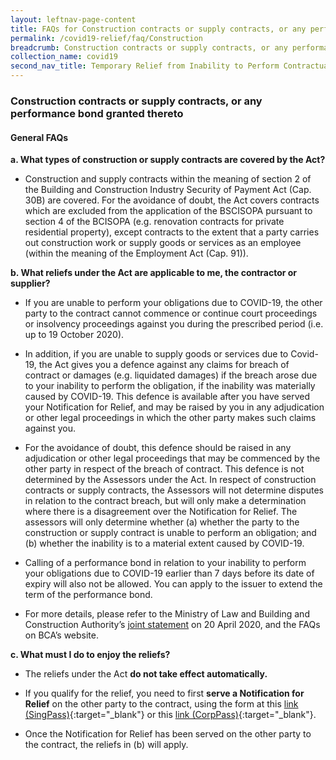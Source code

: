 ```yaml
---
layout: leftnav-page-content
title: FAQs for Construction contracts or supply contracts, or any performance bond granted thereto
permalink: /covid19-relief/faq/Construction
breadcrumb: Construction contracts or supply contracts, or any performance bond granted thereto
collection_name: covid19
second_nav_title: Temporary Relief from Inability to Perform Contractual Obligations
---
```

### Construction contracts or supply contracts, or any performance bond granted thereto ###

#### General FAQs ####
**a. What types of construction or supply contracts are covered by the Act?**

* Construction and supply contracts within the meaning of section 2 of the Building and Construction Industry Security of Payment Act (Cap. 30B) are covered.  For the avoidance of doubt, the Act covers contracts which are excluded from the application of the BSCISOPA pursuant to section 4 of the BCISOPA (e.g. renovation contracts for private residential property), except contracts to the extent that a party carries out construction work or supply goods or services as an employee (within the meaning of the Employment Act (Cap. 91)).


**b. What reliefs under the Act are applicable to me, the contractor or supplier?**

* If you are unable to perform your obligations due to COVID-19, the other party to the contract cannot commence or continue court proceedings or insolvency proceedings against you during the prescribed period (i.e. up to 19 October 2020). 

* In addition, if you are unable to supply goods or services due to Covid-19, the Act gives you a defence against any claims for breach of contract or damages (e.g. liquidated damages) if the breach arose due to your inability to perform the obligation, if the inability was materially caused by COVID-19. This defence is available after you have served your Notification for Relief, and may be raised by you in any adjudication or other legal proceedings in which the other party makes such claims against you.

* For the avoidance of doubt, this defence should be raised in any adjudication or other legal proceedings that may be commenced by the other party in respect of the breach of contract.  This defence is not determined by the Assessors under the Act.  In respect of construction contracts or supply contracts, the Assessors will not determine disputes in relation to the contract breach, but will only make a determination where there is a disagreement over the Notification for Relief.  The assessors will only determine whether (a) whether the party to the construction or supply contract is unable to perform an obligation; and (b) whether the inability is to a material extent caused by COVID-19. 

* Calling of a performance bond in relation to your inability to perform your obligations due to COVID-19 earlier than 7 days before its date of expiry will also not be allowed. You can apply to the issuer to extend the term of the performance bond. 

* For more details, please refer to the Ministry of Law and Building and Construction Authority’s [joint statement](/news/announcements/2020-04-22-commencement-of-the-covid-19-temporary-measures-act-2020-provisions-relating-to-temporary-reliefs) on 20 April 2020, and the FAQs on BCA’s website.

**c. What must I do to enjoy the reliefs?**

* The reliefs under the Act **do not take effect automatically.**

* If you qualify for the relief, you need to first **serve a Notification for Relief** on the other party to the contract, using the form at this [link (SingPass)](https://go.gov.sg/notification-for-relief-singpass){:target="_blank"} or this [link (CorpPass)](https://go.gov.sg/notification-for-relief-corppass){:target="_blank"}. 

* Once the Notification for Relief has been served on the other party to the contract, the reliefs in (b) will apply.

